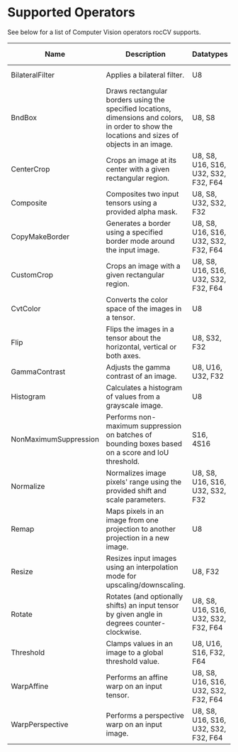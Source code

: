 # Supported Operators

See below for a list of Computer Vision operators rocCV supports.

|Name|Description|Datatypes|Layouts|CPU/GPU Support|
|-|-|-|-|-|
|BilateralFilter|Applies a bilateral filter.|U8|NHWC, HWC|Both|
|BndBox|Draws rectangular borders using the specified locations, dimensions and colors, in order to show the locations and sizes of objects in an image.|U8, S8|NHWC, HWC|Both|
|CenterCrop|Crops an image at its center with a given rectangular region.|U8, S8, U16, S16, U32, S32, F32, F64|NHWC, HWC|Both|
|Composite|Composites two input tensors using a provided alpha mask.|U8, S8, U32, S32, F32|NHWC, HWC|Both|
|CopyMakeBorder|Generates a border using a specified border mode around the input image.|U8, S8, U16, S16, U32, S32, F32, F64|NHWC, HWC|Both|
|CustomCrop|Crops an image with a given rectangular region.|U8, S8, U16, S16, U32, S32, F32, F64|NHWC, HWC|Both|
|CvtColor|Converts the color space of the images in a tensor.|U8|NHWC, HWC|Both|
|Flip|Flips the images in a tensor about the horizontal, vertical or both axes.|U8, S32, F32|NHWC, HWC|Both|
|GammaContrast|Adjusts the gamma contrast of an image.|U8, U16, U32, F32|NHWC, HWC|Both|
|Histogram|Calculates a histogram of values from a grayscale image.|U8|NHWC, HWC|Both|
|NonMaximumSuppression|Performs non-maximum suppression on batches of bounding boxes based on a score and IoU threshold.|S16, 4S16|NW, NWC|Both|
|Normalize|Normalizes image pixels' range using the provided shift and scale parameters.|U8, S8, U16, S16, U32, S32, F32|NHWC, HWC|Both|
|Remap|Maps pixels in an image from one projection to another projection in a new image.|U8|NHWC, HWC|Both|
|Resize|Resizes input images using an interpolation mode for upscaling/downscaling.|U8, F32|NHWC, HWC|Both|
|Rotate|Rotates (and optionally shifts) an input tensor by given angle in degrees counter-clockwise.|U8, S8, U16, S16, U32, S32, F32, F64|NHWC, HWC|Both|
|Threshold|Clamps values in an image to a global threshold value.|U8, U16, S16, F32, F64|NHWC, HWC|Both|
|WarpAffine|Performs an affine warp on an input tensor.|U8, S8, U16, S16, U32, S32, F32, F64|NHWC, HWC|Both|
|WarpPerspective|Performs a perspective warp on an input image.|U8, S8, U16, S16, U32, S32, F32, F64|NHWC, HWC|Both|